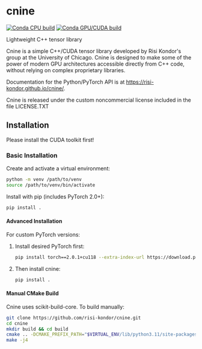 # cnine

[![Conda CPU build](https://github.com/risi-kondor/cnine/actions/workflows/pytest-cpu.yml/badge.svg)](https://github.com/risi-kondor/cnine/actions/workflows/pytest-cpu.yml)
[![Conda GPU/CUDA build](https://github.com/risi-kondor/cnine/actions/workflows/pytest-gpu.yml/badge.svg)](https://github.com/risi-kondor/cnine/actions/workflows/pytest-gpu.yml)

Lightweight C++ tensor library

Cnine is a simple C++/CUDA tensor library developed by Risi Kondor's group at the University of Chicago.
Cnine is designed to make some of the power of modern GPU architectures accessible directly from C++ code, without relying on complex proprietary libraries. 

Documentation for the Python/PyTorch API is at https://risi-kondor.github.io/cnine/.

Cnine is released under the custom noncommercial license included in the file LICENSE.TXT 

## Installation

Please install the CUDA toolkit first!

### Basic Installation  
Create and activate a virtual environment:  
```bash
python -m venv /path/to/venv
source /path/to/venv/bin/activate
```

Install with pip (includes PyTorch 2.0+):  
```bash
pip install .
```

#### Advanced Installation

For custom PyTorch versions:  
1. Install desired PyTorch first:  
   ```bash
   pip install torch==2.0.1+cu118 --extra-index-url https://download.pytorch.org/whl/cu118
   ```
2. Then install cnine:  
   ```bash
   pip install .
   ```

#### Manual CMake Build

Cnine uses scikit-build-core. To build manually:  
```bash
git clone https://github.com/risi-kondor/cnine.git
cd cnine
mkdir build && cd build
cmake .. -DCMAKE_PREFIX_PATH="$VIRTUAL_ENV/lib/python3.11/site-packages/torch"
make -j4
```


